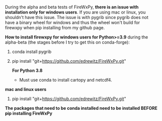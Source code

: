 During the alpha and beta tests of FireWxPy, **there is an issue with installation only for windows users**. If you are using mac or linux, you shouldn't have this issue. 
The issue is with pygrib since pygrib does not have a binary wheel for windows and thus the wheel won't build for firewxpy when pip installing from my github page. 

**How to install firewxpy for windows users for Python>=3.9** during the alpha-beta (the stages before I try to get this on conda-forge):
1) conda install pygrib
2) pip install "git+https://github.com/edrewitz/FireWxPy.git"


   **For Python 3.8**
     - Must use conda to install cartopy and netcdf4. 

**mac and linux users**
1) pip install "git+https://github.com/edrewitz/FireWxPy.git"

**The packages that need to be conda installed need to be installed BEFORE pip installing FireWxPy**
